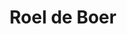 ---
category: residents
layout: post
title: Roel de Boer
profession: fine arts
image: /images/residents/roeldeboer_01.png
website: www.roeldeboer.com
image:
  - /images/residents/roeldeboer_01.png
  - /images/residents/roeldeboer_02.png
  - /images/residents/roeldeboer_03.png
  - /images/residents/roeldeboer_04.png
  - /images/residents/roeldeboer_05.png
---